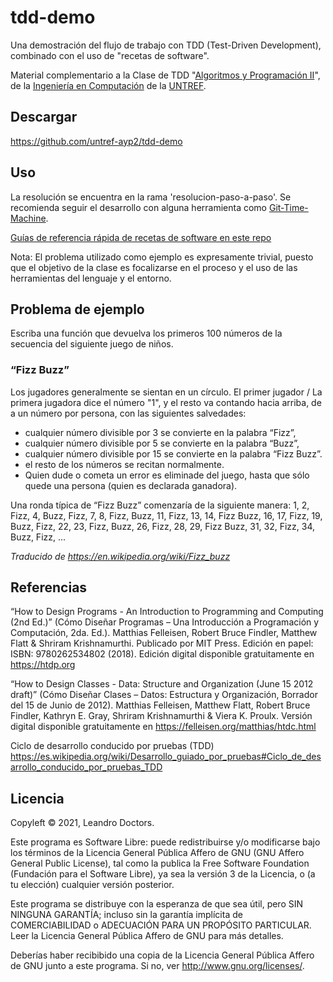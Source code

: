 # tdd-demo

Una demostración del flujo de trabajo con TDD (Test-Driven Development), combinado con el uso de "recetas de software".

Material complementario a la Clase de TDD "[Algoritmos y Programación II](https://sites.google.com/untref.edu.ar/aypii/)", de la [Ingeniería en Computación](http://www.untref.edu.ar/carrera/ingenieria-en-computacion) de la [UNTREF](https://untref.edu.ar).


## Descargar

https://github.com/untref-ayp2/tdd-demo


## Uso

<!--
[Video de la clase en YouTube](TBD). (Licencia: [CC-BY](https://creativecommons.org/licenses/by/4.0/)).
-->

La resolución se encuentra en la rama 'resolucion-paso-a-paso'.
Se recomienda seguir el desarrollo con alguna herramienta como [Git-Time-Machine](https://github.com/littlebee/git-time-machine).

[Guías de referencia rápida de recetas de software en este repo](doc/)

Nota: El problema utilizado como ejemplo es expresamente trivial, puesto que el objetivo de la clase es focalizarse en el proceso y el uso de las herramientas del lenguaje y el entorno.


## Problema de ejemplo

Escriba una función que devuelva los primeros 100 números de la secuencia del siguiente juego de niños.

### “Fizz Buzz”

Los jugadores generalmente se sientan en un círculo. El primer jugador / La primera jugadora dice el número "1", y el resto va contando hacia arriba, de a un número por persona, con las siguientes salvedades:
- cualquier número divisible por 3 se convierte en la palabra “Fizz”,
- cualquier número divisible por 5 se convierte en la palabra “Buzz”,
- cualquier número divisible por 15 se convierte en la palabra “Fizz Buzz”.
- el resto de los números se recitan normalmente.
- Quien dude o cometa un error es eliminade del juego, hasta que sólo quede una persona (quien es declarada ganadora).

Una ronda típica de “Fizz Buzz” comenzaría de la siguiente manera:
1, 2, Fizz, 4, Buzz, Fizz, 7, 8, Fizz, Buzz, 11, Fizz, 13, 14, Fizz Buzz, 16, 17, Fizz, 19, Buzz, Fizz, 22, 23, Fizz, Buzz, 26, Fizz, 28, 29, Fizz Buzz, 31, 32, Fizz, 34, Buzz, Fizz, ...

*Traducido de https://en.wikipedia.org/wiki/Fizz_buzz*


## Referencias

“How to Design Programs - An Introduction to Programming and Computing (2nd Ed.)”
(Cómo Diseñar Programas – Una Introducción a Programación y Computación, 2da. Ed.). Matthias Felleisen,
Robert Bruce Findler, Matthew Flatt & Shriram Krishnamurthi. Publicado por MIT Press. Edición en papel: ISBN:
9780262534802 (2018). Edición digital disponible gratuitamente en https://htdp.org

“How to Design Classes - Data: Structure and Organization (June 15 2012 draft)” (Cómo
Diseñar Clases – Datos: Estructura y Organización, Borrador del 15 de Junio de 2012). Matthias Felleisen,
Matthew Flatt, Robert Bruce Findler, Kathryn E. Gray, Shriram Krishnamurthi & Viera K. Proulx.
Versión digital disponible gratuitamente en https://felleisen.org/matthias/htdc.html


Ciclo de desarrollo conducido por pruebas (TDD)
https://es.wikipedia.org/wiki/Desarrollo_guiado_por_pruebas#Ciclo_de_desarrollo_conducido_por_pruebas_TDD


## Licencia

Copyleft © 2021, Leandro Doctors.

Este programa es Software Libre: puede redistribuirse y/o modificarse
bajo los términos de la Licencia General Pública Affero de GNU (GNU Affero General Public License), tal como la publica la Free Software Foundation (Fundación para el Software Libre), ya sea la versión 3 de la Licencia, o
(a tu elección) cualquier versión posterior.

Este programa se distribuye con la esperanza de que sea útil, pero SIN NINGUNA GARANTÍA; incluso sin la garantía implícita de 
COMERCIABILIDAD o ADECUACIÓN PARA UN PROPÓSITO PARTICULAR. Leer la Licencia General Pública Affero de GNU para más detalles.

Deberías haber recibibido una copia de la Licencia General Pública Affero de GNU junto a este programa. Si no, ver <http://www.gnu.org/licenses/>.
